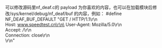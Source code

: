 可以修改源码里nf_deaf.c的 payload 为你喜欢的内容，也可以在加载模块后修改/sys/kernel/debug/nf_deaf/buf 的内容，例如：
#define NF_DEAF_BUF_DEFAULT "GET / HTTP/1.1\r\n\
Host: www.speedtest.cn\r\n\
User-Agent: Mozilla/5.0\r\n\
Accept: */*\r\n\
Connection: close\r\n\
\r\n"
